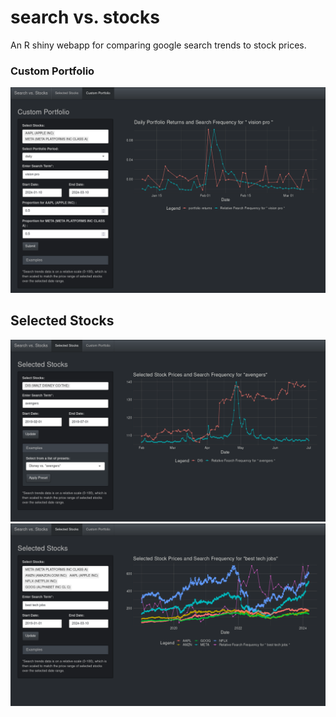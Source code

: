 # search vs. stocks

An R shiny webapp for comparing google search trends to stock prices. 

### Custom Portfolio

![Screenshot](screenshot_3.png)

## Selected Stocks

![Screenshot](screenshot_2.png)
![Screenshot](screenshot_1.png)
